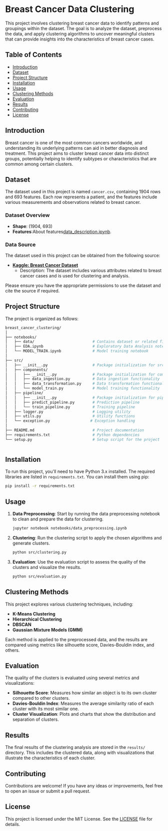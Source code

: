 # Breast Cancer Data Clustering

This project involves clustering breast cancer data to identify patterns and groupings within the dataset. The goal is to analyze the dataset, preprocess the data, and apply clustering algorithms to uncover meaningful clusters that can provide insights into the characteristics of breast cancer cases.

## Table of Contents

- [Introduction](#introduction)
- [Dataset](#dataset)
- [Project Structure](#project-structure)
- [Installation](#installation)
- [Usage](#usage)
- [Clustering Methods](#clustering-methods)
- [Evaluation](#evaluation)
- [Results](#results)
- [Contributing](#contributing)
- [License](#license)

## Introduction

Breast cancer is one of the most common cancers worldwide, and understanding its underlying patterns can aid in better diagnosis and treatment. This project aims to cluster breast cancer data into distinct groups, potentially helping to identify subtypes or characteristics that are common among certain clusters.

## Dataset

The dataset used in this project is named `cancer.csv`, containing 1904 rows and 693 features. Each row represents a patient, and the features include various measurements and observations related to breast cancer.

### Dataset Overview

- **Shape**: (1904, 693)
- **Features**:About features[data_description.ipynb](data_description.ipynb).

### Data Source

The dataset used in this project can be obtained from the following source:

- **[Kaggle: Breast Cancer Dataset](https://www.kaggle.com/datasets/raghadalharbi/breast-cancer-gene-expression-profiles-metabric)**
  - Description: The dataset includes various attributes related to breast cancer cases and is used for clustering and analysis.

Please ensure you have the appropriate permissions to use the dataset and cite the source if required.


## Project Structure

The project is organized as follows:

```bash
breast_cancer_clustering/
│
├── notebooks/
│   ├── data/                          # Contains dataset or related files
│   ├── EDA.ipynb                      # Exploratory Data Analysis notebook
│   └── MODEL_TRAIN.ipynb              # Model training notebook
│
├── src/
│   ├── __init__.py                    # Package initialization for src
│   ├── components/
│   │   ├── __init__.py                # Package initialization for components
│   │   ├── data_ingestion.py          # Data ingestion functionality
│   │   ├── data_transformation.py     # Data transformation functionality
│   │   └── model_train.py             # Model training functionality
│   ├── pipeline/
│   │   ├── __init__.py                # Package initialization for pipeline
│   │   ├── predict_pipeline.py        # Prediction pipeline
│   │   └── train_pipeline.py          # Training pipeline
│   ├── logger.py                      # Logging utility
│   ├── utils.py                       # Utility functions
│   └── exception.py                  # Exception handling
│
├── README.md                          # Project documentation
├── requirements.txt                   # Python dependencies
└── setup.py                           # Setup script for the project



```


## Installation

To run this project, you'll need to have Python 3.x installed. The required libraries are listed in `requirements.txt`. You can install them using pip:

```bash
pip install -r requirements.txt

```

## Usage

1. **Data Preprocessing**: Start by running the data preprocessing notebook to clean and prepare the data for clustering.

    ```bash
    jupyter notebook notebooks/data_preprocessing.ipynb
    ```

2. **Clustering**: Run the clustering script to apply the chosen algorithms and generate clusters.

    ```bash
    python src/clustering.py
    ```

3. **Evaluation**: Use the evaluation script to assess the quality of the clusters and visualize the results.

    ```bash
    python src/evaluation.py
    ```


## Clustering Methods

This project explores various clustering techniques, including:

- **K-Means Clustering**
- **Hierarchical Clustering**
- **DBSCAN**
- **Gaussian Mixture Models (GMM)**

Each method is applied to the preprocessed data, and the results are compared using metrics like silhouette score, Davies-Bouldin index, and others.



## Evaluation

The quality of the clusters is evaluated using several metrics and visualizations:

- **Silhouette Score**: Measures how similar an object is to its own cluster compared to other clusters.
- **Davies-Bouldin Index**: Measures the average similarity ratio of each cluster with its most similar one.
- **Cluster Visualization**: Plots and charts that show the distribution and separation of clusters.

## Results

The final results of the clustering analysis are stored in the `results/` directory. This includes the clustered data, along with visualizations that illustrate the characteristics of each cluster.

## Contributing

Contributions are welcome! If you have any ideas or improvements, feel free to open an issue or submit a pull request.

## License

This project is licensed under the MIT License. See the [LICENSE](LICENSE) file for details.

